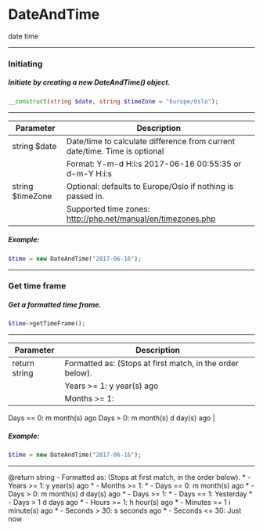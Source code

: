 # DateAndTime
date time
___
### Initiating
##### Initiate by creating a new DateAndTime() object.
```php
__construct(string $date, string $timeZone = "Europe/Oslo");
```
___
| Parameter | Description |
|--|--|
| string $date | Date/time to calculate difference from current date/time. Time is optional |
| | Format: Y-m-d H:i:s 2017-06-16 00:55:35 or d-m-Y H:i:s |
| string $timeZone | Optional: defaults to Europe/Oslo if nothing is passed in. |
| | Supported time zones: http://php.net/manual/en/timezones.php |
##### Example:
```php
$time = new DateAndTime("2017-06-16");
```
___
### Get time frame
##### Get a formatted time frame.
```php
$time->getTimeFrame();
```
___
| Parameter | Description |
|--|--|
| return string | Formatted as: (Stops at first match, in the order below). |
| | Years >= 1: y year(s) ago |
| | Months >= 1:
Days == 0: m month(s) ago
Days > 0: m month(s) d day(s) ago |
##### Example:
```php
$time = new DateAndTime("2017-06-16");
```
___


@return string - Formatted as: (Stops at first match, in the order below).
     *                                  - Years >= 1: y year(s) ago
     *                                  - Months >= 1:
     *                                        - Days == 0: m month(s) ago
     *                                        - Days > 0: m month(s) d day(s) ago
     *                                  - Days >= 1:
     *                                      - Days == 1: Yesterday
     *                                      - Days > 1 d days ago
     *                                  - Hours >= 1: h hour(s) ago
     *                                  - Minutes >= 1 i minute(s) ago
     *                                  - Seconds > 30: s seconds ago
     *                                  - Seconds <= 30: Just now
